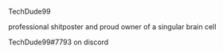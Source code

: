 TechDude99

professional shitposter and proud owner of a singular brain cell

TechDude99#7793 on discord
